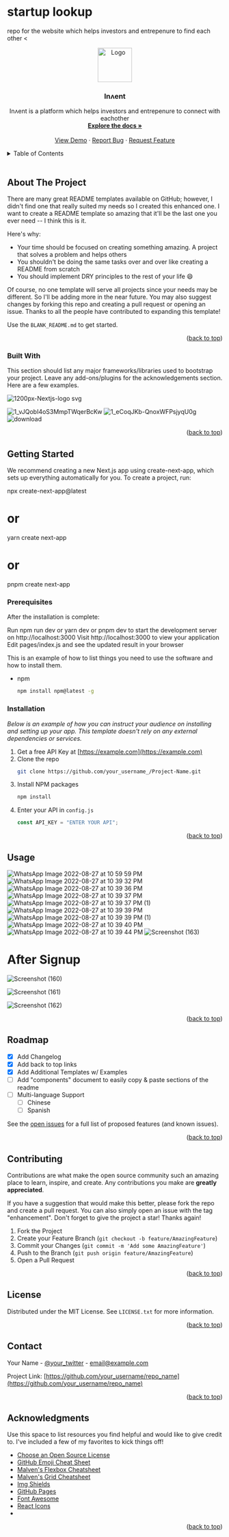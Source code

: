 # startup lookup
repo for the website which helps investors and entrepenure to find each other
<<!-- PROJECT LOGO -->
<br />
<div align="center">
  <a href="https://github.com/divyesh123-jain/startup-lookup">
    <img src="./public/logo.png" alt="Logo" width="80" height="80">
  </a>

  <h3 align="center">Inʌent</h3>

  <p align="center">
   Inʌent is a platform which helps investors and entrepenure to connect with eachother
    <br />
    <a href="https://github.com/divyesh123-jain/startup-lookup/edit/main/README.md"><strong>Explore the docs »</strong></a>
    <br />
    <br />
    <!-- /Add Project Link -->
    <a href="projectlink">View Demo</a>
    ·
    <a href="https://github.com/divyesh123-jain/startup-lookup/issues">Report Bug</a>
    ·
    <a href="https://github.com/divyesh123-jain/startup-lookup/issues">Request Feature</a>
  </p>
</div>

<!-- TABLE OF CONTENTS -->
<details>
  <summary>Table of Contents</summary>
  <ol>
    <li>
      <a href="#about-the-project">About The Project</a>
      <ul>
        <li><a href="#built-with">Built With</a></li>
      </ul>
    </li>
    <li>
      <a href="#getting-started">Getting Started</a>
      <ul>
        <li><a href="#prerequisites">Prerequisites</a></li>
        <li><a href="#installation">Installation</a></li>
      </ul>
    </li>
    <li><a href="#usage">Usage</a></li>
    <li><a href="#roadmap">Roadmap</a></li>
    <li><a href="#contributing">Contributing</a></li>
    <li><a href="#license">License</a></li>
    <li><a href="#contact">Contact</a></li>
    <li><a href="#acknowledgments">Acknowledgments</a></li>
  </ol>
</details>
​<!-- ABOUT THE PROJECT -->

## About The Project


There are many great README templates available on GitHub; however, I didn't find one that really suited my needs so I created this enhanced one. I want to create a README template so amazing that it'll be the last one you ever need -- I think this is it.

Here's why:

- Your time should be focused on creating something amazing. A project that solves a problem and helps others
- You shouldn't be doing the same tasks over and over like creating a README from scratch
- You should implement DRY principles to the rest of your life :smile:

Of course, no one template will serve all projects since your needs may be different. So I'll be adding more in the near future. You may also suggest changes by forking this repo and creating a pull request or opening an issue. Thanks to all the people have contributed to expanding this template!

Use the `BLANK_README.md` to get started.

<p align="right">(<a href="#readme-top">back to top</a>)</p>

### Built With

This section should list any major frameworks/libraries used to bootstrap your project. Leave any add-ons/plugins for the acknowledgements section. Here are a few examples.

![1200px-Nextjs-logo svg](https://user-images.githubusercontent.com/97737499/187042159-1fe639c9-ab5b-4541-b433-f5cc67cb202b.png)

![1_vJQobI4oS3MmpTWqerBcKw](https://user-images.githubusercontent.com/97737499/187041936-bd1ae31d-f0a6-4736-9b36-80b224ce4602.png)
![1_eCoqJKb-QnoxWFPsjyqU0g](https://user-images.githubusercontent.com/97737499/187042120-d9b8968c-fb8b-4372-906c-dca8d80f0928.png)
![download](https://user-images.githubusercontent.com/97737499/187042125-f3935498-1c10-4ad3-ae5c-20d9f68e6220.png)





<p align="right">(<a href="#readme-top">back to top</a>)</p>

<!-- GETTING STARTED -->

## Getting Started

We recommend creating a new Next.js app using create-next-app, which sets up everything automatically for you. To create a project, run:

npx create-next-app@latest
# or
yarn create next-app
# or
pnpm create next-app


### Prerequisites

After the installation is complete:

Run npm run dev or yarn dev or pnpm dev to start the development server on http://localhost:3000
Visit http://localhost:3000 to view your application
Edit pages/index.js and see the updated result in your browser

This is an example of how to list things you need to use the software and how to install them.

- npm
  ```sh
  npm install npm@latest -g
  ```

### Installation

_Below is an example of how you can instruct your audience on installing and setting up your app. This template doesn't rely on any external dependencies or services._

1. Get a free API Key at [https://example.com](https://example.com)
2. Clone the repo
   ```sh
   git clone https://github.com/your_username_/Project-Name.git
   ```
3. Install NPM packages
   ```sh
   npm install
   ```
4. Enter your API in `config.js`
   ```js
   const API_KEY = "ENTER YOUR API";
   ```

<p align="right">(<a href="#readme-top">back to top</a>)</p>

<!-- USAGE EXAMPLES -->

## Usage
![WhatsApp Image 2022-08-27 at 10 59 59 PM](https://user-images.githubusercontent.com/97737499/187041600-7ee4009e-6c61-44e7-bd07-caebd99d2958.jpeg)
![WhatsApp Image 2022-08-27 at 10 39 32 PM](https://user-images.githubusercontent.com/97737499/187041601-65f59ead-c6b6-475c-a98d-06cd53162ce9.jpeg)
![WhatsApp Image 2022-08-27 at 10 39 36 PM](https://user-images.githubusercontent.com/97737499/187041602-e43ab287-72fa-4c9a-b5e4-febdd3e2c5a8.jpeg)
![WhatsApp Image 2022-08-27 at 10 39 37 PM](https://user-images.githubusercontent.com/97737499/187041605-8b43275c-5547-4916-b657-9af5f22ff3ad.jpeg)
![WhatsApp Image 2022-08-27 at 10 39 37 PM (1)](https://user-images.githubusercontent.com/97737499/187041606-fd06dc27-794d-4c9c-acf9-7634ad7c2158.jpeg)
![WhatsApp Image 2022-08-27 at 10 39 39 PM](https://user-images.githubusercontent.com/97737499/187041607-56e67c2f-ecdd-46b3-b00f-5a206a50600e.jpeg)
![WhatsApp Image 2022-08-27 at 10 39 39 PM (1)](https://user-images.githubusercontent.com/97737499/187041608-344d1313-a16d-4300-a336-f6a7dd1efa38.jpeg)
![WhatsApp Image 2022-08-27 at 10 39 40 PM](https://user-images.githubusercontent.com/97737499/187041610-708dad56-5958-4f46-b0c3-992ded5e60b3.jpeg)
![WhatsApp Image 2022-08-27 at 10 39 44 PM](https://user-images.githubusercontent.com/97737499/187041611-dc7cdaac-78f8-4979-826f-66d7eb357f86.jpeg)
![Screenshot (163)](https://user-images.githubusercontent.com/97737499/187041613-2664ccfd-1d8d-4c1a-9b24-cc45d3ed9606.png)


# After Signup

![Screenshot (160)](https://user-images.githubusercontent.com/97737499/187038121-82b4b9f5-2376-4115-8fc8-3ce0dd296407.png)

![Screenshot (161)](https://user-images.githubusercontent.com/97737499/187038128-95012374-34cf-468a-b9e5-97fa580fda51.png)

![Screenshot (162)](https://user-images.githubusercontent.com/97737499/187038186-422af9fe-444e-429c-a080-53eee61f4bfe.png)





<p align="right">(<a href="#readme-top">back to top</a>)</p>

<!-- ROADMAP -->

## Roadmap

- [x] Add Changelog
- [x] Add back to top links
- [x] Add Additional Templates w/ Examples
- [ ] Add "components" document to easily copy & paste sections of the readme
- [ ] Multi-language Support
  - [ ] Chinese
  - [ ] Spanish

See the [open issues](https://github.com/othneildrew/Best-README-Template/issues) for a full list of proposed features (and known issues).

<p align="right">(<a href="#readme-top">back to top</a>)</p>

<!-- CONTRIBUTING -->

## Contributing

Contributions are what make the open source community such an amazing place to learn, inspire, and create. Any contributions you make are **greatly appreciated**.

If you have a suggestion that would make this better, please fork the repo and create a pull request. You can also simply open an issue with the tag "enhancement".
Don't forget to give the project a star! Thanks again!

1. Fork the Project
2. Create your Feature Branch (`git checkout -b feature/AmazingFeature`)
3. Commit your Changes (`git commit -m 'Add some AmazingFeature'`)
4. Push to the Branch (`git push origin feature/AmazingFeature`)
5. Open a Pull Request

<p align="right">(<a href="#readme-top">back to top</a>)</p>

<!-- LICENSE -->

## License

Distributed under the MIT License. See `LICENSE.txt` for more information.

<p align="right">(<a href="#readme-top">back to top</a>)</p>

<!-- CONTACT -->

## Contact

Your Name - [@your_twitter](https://twitter.com/your_username) - email@example.com

Project Link: [https://github.com/your_username/repo_name](https://github.com/your_username/repo_name)

<p align="right">(<a href="#readme-top">back to top</a>)</p>

<!-- ACKNOWLEDGMENTS -->

## Acknowledgments

Use this space to list resources you find helpful and would like to give credit to. I've included a few of my favorites to kick things off!

- [Choose an Open Source License](https://choosealicense.com)
- [GitHub Emoji Cheat Sheet](https://www.webpagefx.com/tools/emoji-cheat-sheet)
- [Malven's Flexbox Cheatsheet](https://flexbox.malven.co/)
- [Malven's Grid Cheatsheet](https://grid.malven.co/)
- [Img Shields](https://shields.io)
- [GitHub Pages](https://pages.github.com)
- [Font Awesome](https://fontawesome.com)
- [React Icons](https://react-icons.github.io/react-icons/search)
- 

<p align="right">(<a href="#readme-top">back to top</a>)</p>

<!-- MARKDOWN LINKS & IMAGES -->
<!-- https://www.markdownguide.org/basic-syntax/#reference-style-links -->

[contributors-shield]: https://img.shields.io/github/contributors/othneildrew/Best-README-Template.svg?style=for-the-badge
[contributors-url]: https://github.com/othneildrew/Best-README-Template/graphs/contributors
[forks-shield]: https://img.shields.io/github/forks/othneildrew/Best-README-Template.svg?style=for-the-badge
[forks-url]: https://github.com/othneildrew/Best-README-Template/network/members
[stars-shield]: https://img.shields.io/github/stars/othneildrew/Best-README-Template.svg?style=for-the-badge
[stars-url]: https://github.com/othneildrew/Best-README-Template/stargazers
[issues-shield]: https://img.shields.io/github/issues/othneildrew/Best-README-Template.svg?style=for-the-badge
[issues-url]: https://github.com/othneildrew/Best-README-Template/issues
[license-shield]: https://img.shields.io/github/license/othneildrew/Best-README-Template.svg?style=for-the-badge
[license-url]: https://github.com/othneildrew/Best-README-Template/blob/master/LICENSE.txt
[linkedin-shield]: https://img.shields.io/badge/-LinkedIn-black.svg?style=for-the-badge&logo=linkedin&colorB=555
[linkedin-url]: https://linkedin.com/in/othneildrew
[product-screenshot]: images/screenshot.png
[next.js]: https://img.shields.io/badge/next.js-000000?style=for-the-badge&logo=nextdotjs&logoColor=white
[next-url]: https://nextjs.org/
[react.js]: https://img.shields.io/badge/React-20232A?style=for-the-badge&logo=react&logoColor=61DAFB
[react-url]: https://reactjs.org/
[vue.js]: https://img.shields.io/badge/Vue.js-35495E?style=for-the-badge&logo=vuedotjs&logoColor=4FC08D
[vue-url]: https://vuejs.org/
[angular.io]: https://img.shields.io/badge/Angular-DD0031?style=for-the-badge&logo=angular&logoColor=white
[angular-url]: https://angular.io/
[svelte.dev]: https://img.shields.io/badge/Svelte-4A4A55?style=for-the-badge&logo=svelte&logoColor=FF3E00
[svelte-url]: https://svelte.dev/
[laravel.com]: https://img.shields.io/badge/Laravel-FF2D20?style=for-the-badge&logo=laravel&logoColor=white
[laravel-url]: https://laravel.com
[bootstrap.com]: https://img.shields.io/badge/Bootstrap-563D7C?style=for-the-badge&logo=bootstrap&logoColor=white
[bootstrap-url]: https://getbootstrap.com
[jquery.com]: https://img.shields.io/badge/jQuery-0769AD?style=for-the-badge&logo=jquery&logoColor=white
[jquery-url]: https://jquery.com


 
